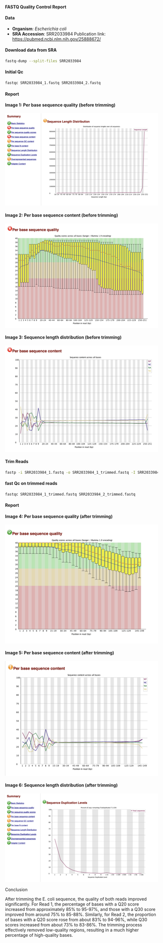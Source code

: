 #### FASTQ Quality Control Report

#### Data 
   - **Organism**: *Escherichia coli*
   - **SRA Accession**: SRR2033984
 Publication link: https://pubmed.ncbi.nlm.nih.gov/25888672/


#### Download data from SRA
```bash
fastq-dump --split-files SRR2033984
```

#### Initial Qc 
```bash
fastqc SRR2033984_1.fastq SRR2033984_2.fastq
```

#### Report 

#### Image 1: Per base sequence quality (before trimming)
![Per base sequence quality before trimming](image_1.png)

#### Image 2: Per base sequence content (before trimming)
![Per base sequence content before trimming](image_2.png)

#### Image 3: Sequence length distribution (before trimming)
![Sequence length distribution before trimming](image_3.png)


#### Trim Reads
```bash
fastp -i SRR2033984_1.fastq -o SRR2033984_1_trimmed.fastq -I SRR2033984_2.fastq -O SRR2033984_2_trimmed.fastq
```

#### fast Qc on trimmed reads

```bash
fastqc SRR2033984_1_trimmed.fastq SRR2033984_2_trimmed.fastq
```

#### Report 

#### Image 4: Per base sequence quality (after trimming)
![Per base sequence quality after trimming](image_4.png)

#### Image 5: Per base sequence content (after trimming)
![Per base sequence content after trimming](image_5.png)

#### Image 6: Sequence length distribution (after trimming)
![Sequence length distribution after trimming](image_6.png)



Conclusion 

After trimming the E. coli sequence, the quality of both reads improved significantly. For Read 1, the percentage of bases with a Q20 score increased from approximately 85% to 95-97%, and those with a Q30 score improved from around 75% to 85-88%. Similarly, for Read 2, the proportion of bases with a Q20 score rose from about 83% to 94-96%, while Q30 scores increased from about 73% to 83-86%. The trimming process effectively removed low-quality regions, resulting in a much higher percentage of high-quality bases.